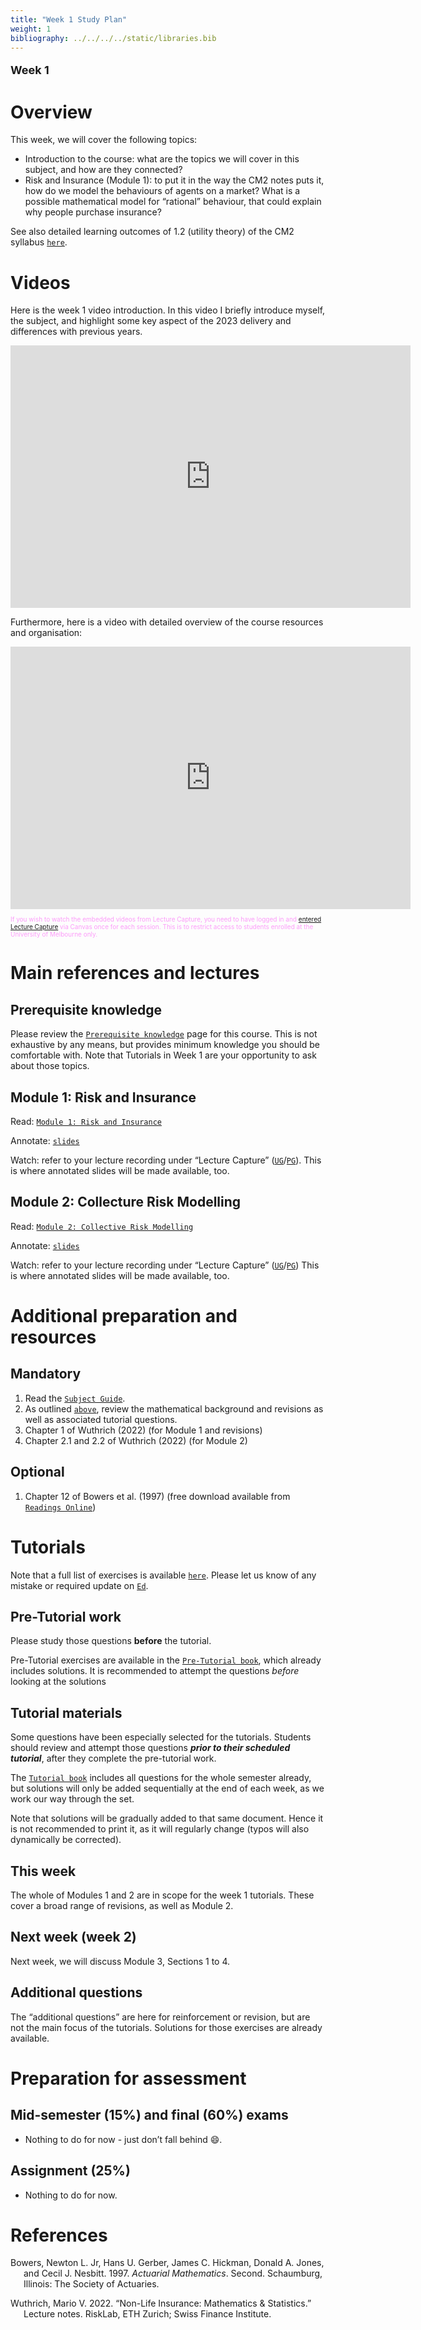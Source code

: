 ```yaml
---
title: "Week 1 Study Plan"
weight: 1
bibliography: ../../../../static/libraries.bib
---
```


<p style="font-size:18px;font-weight:bold;">
Week 1
</p>

# Overview

This week, we will cover the following topics:

- Introduction to the course: what are the topics we will cover in this subject, and how are they connected?
- Risk and Insurance (Module 1): to put it in the way the CM2 notes puts it, how do we model the behaviours of agents on a market? What is a possible mathematical model for “rational” behaviour, that could explain why people purchase insurance?

See also detailed learning outcomes of 1.2 (utility theory) of the CM2 syllabus [`here`](../../0-subject-guide/SILO).

# Videos

Here is the week 1 video introduction. In this video I briefly introduce myself, the subject, and highlight some key aspect of the 2023 delivery and differences with previous years.

<iframe height="420" width="640" allowfullscreen frameborder="0" src="https://echo360.net.au/media/faeb16b3-0ff2-4335-98fa-fde57450bfb3/public?autoplay=false&amp;automute=false">
</iframe>

Furthermore, here is a video with detailed overview of the course resources and organisation:

<iframe height="420" width="640" allowfullscreen frameborder="0" src="https://echo360.net.au/media/0a8d1f59-14ed-4003-b986-d652306668b1/public?autoplay=false&amp;automute=false">
</iframe>
<p style="font-size:10px;color: rgb(252, 156, 249);">
If you wish to watch the embedded videos from Lecture Capture, you need to have logged in and <a href="https://canvas.lms.unimelb.edu.au/courses/150864/external_tools/701">entered Lecture Capture</a> via Canvas once for each session. This is to restrict access to students enrolled at the University of Melbourne only.
</p>

# Main references and lectures

## Prerequisite knowledge

Please review the [`Prerequisite knowledge`](../../0-prerequisite-knowledge/) page for this course. This is not exhaustive by any means, but provides minimum knowledge you should be comfortable with. Note that Tutorials in Week 1 are your opportunity to ask about those topics.

## Module 1: Risk and Insurance

Read: [`Module 1: Risk and Insurance`](../../1-utility/m1-risk-insurnance/)

Annotate: [`slides`](../../../output/23-Top-M1-lec.pdf)
<!-- [``annotated slides``](../../../output/22-GIM-M1-lec_a.pdf) -->

Watch: refer to your lecture recording under “Lecture Capture” ([`UG`](https://canvas.lms.unimelb.edu.au/courses/150824/external_tools/701)/[`PG`](https://canvas.lms.unimelb.edu.au/courses/150864/external_tools/701)). This is where annotated slides will be made available, too.

## Module 2: Collecture Risk Modelling

Read: [`Module 2: Collective Risk Modelling`](../../1-claims-modelling/m2-collective-risk-modelling/)

Annotate: [`slides`](../../../output/23-GIM-M2-lec.pdf)
<!-- [``annotated slides``](../../../output/22-GIM-M2-lec_a.pdf) -->

Watch: refer to your lecture recording under “Lecture Capture” ([`UG`](https://canvas.lms.unimelb.edu.au/courses/150824/external_tools/701)/[`PG`](https://canvas.lms.unimelb.edu.au/courses/150864/external_tools/701))
This is where annotated slides will be made available, too.

# Additional preparation and resources

## Mandatory

1.  Read the [`Subject Guide`](../../0-subject-guide).
2.  As outlined [`above`](../week-1/#prerequisite-knowledge), review the mathematical background and revisions as well as associated tutorial questions.
3.  Chapter 1 of Wuthrich (2022) (for Module 1 and revisions)
4.  Chapter 2.1 and 2.2 of Wuthrich (2022) (for Module 2)

## Optional

1.  Chapter 12 of Bowers et al. (1997) (free download available from [`Readings Online`](https://canvas.lms.unimelb.edu.au/courses/145406/external_tools/1188))

# Tutorials

Note that a full list of exercises is available [`here`](https://canvas.lms.unimelb.edu.au/courses/173733/modules/items/4466801). Please let us know of any mistake or required update on [`Ed`](https://canvas.lms.unimelb.edu.au/courses/173733/external_tools/5601?display=borderless).

## Pre-Tutorial work

Please study those questions **before** the tutorial.

Pre-Tutorial exercises are available in the [`Pre-Tutorial book`](https://canvas.lms.unimelb.edu.au/courses/173733/modules/items/4464391), which already includes solutions. It is recommended to attempt the questions *before* looking at the solutions

## Tutorial materials

Some questions have been especially selected for the tutorials. Students should review and attempt those questions ***prior to their scheduled tutorial***, after they complete the pre-tutorial work.

The [`Tutorial book`](https://canvas.lms.unimelb.edu.au/courses/173733/modules/items/4464392) includes all questions for the whole semester already, but solutions will only be added sequentially at the end of each week, as we work our way through the set.

Note that solutions will be gradually added to that same document. Hence it is not recommended to print it, as it will regularly change (typos will also dynamically be corrected).

## This week

The whole of Modules 1 and 2 are in scope for the week 1 tutorials. These cover a broad range of revisions, as well as Module 2.

<!-- Here is the recording available for Week 1 from William: -->
<!--  -->
<!-- <iframe height="420" width="640" allowfullscreen frameborder=0 src="https://echo360.net.au/media/986498e7-d7fa-42c4-8af0-492f068f4ccd/public?autoplay=false&automute=false"></iframe> -->
<!--  -->
<!-- Here is the recording available for Week 1 from Eric: -->
<!--  -->
<!-- <iframe height="420" width="640" allowfullscreen frameborder=0 src="https://echo360.net.au/media/a5dc442a-1e84-49c8-b317-3f4eb4c1cfa0/public?autoplay=false&automute=false"></iframe> -->
<!--  -->
<!-- <p style="font-size:10px;color: rgb(252, 156, 249);"> If you wish to watch the embedded videos from Lecture Capture, you need to have logged in and <a href="https://canvas.lms.unimelb.edu.au/courses/145406/external_tools/701">entered Lecture Capture</a> via Canvas once for each session. This is to restrict access to students enrolled at the University of Melbourne only. </p> -->

## Next week (week 2)

Next week, we will discuss Module 3, Sections 1 to 4.

## Additional questions

The “additional questions” are here for reinforcement or revision, but are not the main focus of the tutorials. Solutions for those exercises are already available.

# Preparation for assessment

## Mid-semester (15%) and final (60%) exams

<!-- install.packages("devtools") -->
<!-- devtools::install_github("hadley/emo") -->

- Nothing to do for now - just don’t fall behind 😄.

<!-- devtools::install_github("hadley/emo") -->

## Assignment (25%)

- Nothing to do for now.

# References

<div id="refs" class="references csl-bib-body hanging-indent">

<div id="ref-BoGeHiJoNe97" class="csl-entry">

Bowers, Newton L. Jr, Hans U. Gerber, James C. Hickman, Donald A. Jones, and Cecil J. Nesbitt. 1997. *Actuarial Mathematics*. Second. Schaumburg, Illinois: The Society of Actuaries.

</div>

<div id="ref-Wut20" class="csl-entry">

Wuthrich, Mario V. 2022. “Non-Life Insurance: Mathematics & Statistics.” Lecture notes. RiskLab, ETH Zurich; Swiss Finance Institute.

</div>

</div>

